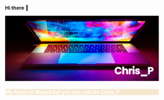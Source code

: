 ### Hi there 👋
<div>
    <img src="assests/images/banner.png" alt="image" />
</div>
<div style="background-color: #f7e7ce;">
 <h3 style="color: white;, text-align: center;">My Name is Wavua but you can call me Chris_P</h3>
</div>

<!--
**WavuaW/WavuaW** is a ✨ _special_ ✨ repository because its `README.md` (this file) appears on your GitHub profile.

Here are some ideas to get you started:

- 🔭 I’m currently working on ...
- 🌱 I’m currently learning ...
- 👯 I’m looking to collaborate on ...
- 🤔 I’m looking for help with ...
- 💬 Ask me about ...
- 📫 How to reach me: ...
- 😄 Pronouns: ...
- ⚡ Fun fact: ...
-->
